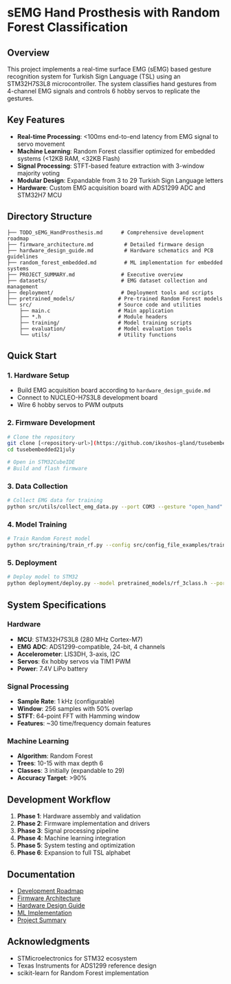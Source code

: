 # sEMG Hand Prosthesis with Random Forest Classification

## Overview

This project implements a real-time surface EMG (sEMG) based gesture recognition system for Turkish Sign Language (TSL) using an STM32H7S3L8 microcontroller. The system classifies hand gestures from 4-channel EMG signals and controls 6 hobby servos to replicate the gestures.

## Key Features

- **Real-time Processing**: <100ms end-to-end latency from EMG signal to servo movement
- **Machine Learning**: Random Forest classifier optimized for embedded systems (<12KB RAM, <32KB Flash)
- **Signal Processing**: STFT-based feature extraction with 3-window majority voting
- **Modular Design**: Expandable from 3 to 29 Turkish Sign Language letters
- **Hardware**: Custom EMG acquisition board with ADS1299 ADC and STM32H7 MCU

## Directory Structure

```
├── TODO_sEMG_HandProsthesis.md      # Comprehensive development roadmap
├── firmware_architecture.md          # Detailed firmware design
├── hardware_design_guide.md          # Hardware schematics and PCB guidelines
├── random_forest_embedded.md         # ML implementation for embedded systems
├── PROJECT_SUMMARY.md               # Executive overview
├── datasets/                        # EMG dataset collection and management
├── deployment/                      # Deployment tools and scripts
├── pretrained_models/              # Pre-trained Random Forest models
└── src/                            # Source code and utilities
    ├── main.c                      # Main application
    ├── *.h                         # Module headers
    ├── training/                   # Model training scripts
    ├── evaluation/                 # Model evaluation tools
    └── utils/                      # Utility functions
```

## Quick Start

### 1. Hardware Setup
- Build EMG acquisition board according to `hardware_design_guide.md`
- Connect to NUCLEO-H7S3L8 development board
- Wire 6 hobby servos to PWM outputs

### 2. Firmware Development
```bash
# Clone the repository
git clone [<repository-url>](https://github.com/ikoshos-gland/tusebembedded21july)
cd tusebembedded21july

# Open in STM32CubeIDE
# Build and flash firmware
```

### 3. Data Collection
```bash
# Collect EMG data for training
python src/utils/collect_emg_data.py --port COM3 --gesture "open_hand" --duration 60
```

### 4. Model Training
```bash
# Train Random Forest model
python src/training/train_rf.py --config src/config_file_examples/training_config.yaml
```

### 5. Deployment
```bash
# Deploy model to STM32
python deployment/deploy.py --model pretrained_models/rf_3class.h --port COM3
```

## System Specifications

### Hardware
- **MCU**: STM32H7S3L8 (280 MHz Cortex-M7)
- **EMG ADC**: ADS1299-compatible, 24-bit, 4 channels
- **Accelerometer**: LIS3DH, 3-axis, I2C
- **Servos**: 6x hobby servos via TIM1 PWM
- **Power**: 7.4V LiPo battery

### Signal Processing
- **Sample Rate**: 1 kHz (configurable)
- **Window**: 256 samples with 50% overlap
- **STFT**: 64-point FFT with Hamming window
- **Features**: ~30 time/frequency domain features

### Machine Learning
- **Algorithm**: Random Forest
- **Trees**: 10-15 with max depth 6
- **Classes**: 3 initially (expandable to 29)
- **Accuracy Target**: >90%

## Development Workflow

1. **Phase 1**: Hardware assembly and validation
2. **Phase 2**: Firmware implementation and drivers
3. **Phase 3**: Signal processing pipeline
4. **Phase 4**: Machine learning integration
5. **Phase 5**: System testing and optimization
6. **Phase 6**: Expansion to full TSL alphabet

## Documentation

- [Development Roadmap](TODO_sEMG_HandProsthesis.md)
- [Firmware Architecture](firmware_architecture.md)
- [Hardware Design Guide](hardware_design_guide.md)
- [ML Implementation](random_forest_embedded.md)
- [Project Summary](PROJECT_SUMMARY.md)


## Acknowledgments

- STMicroelectronics for STM32 ecosystem
- Texas Instruments for ADS1299 reference design
- scikit-learn for Random Forest implementation

